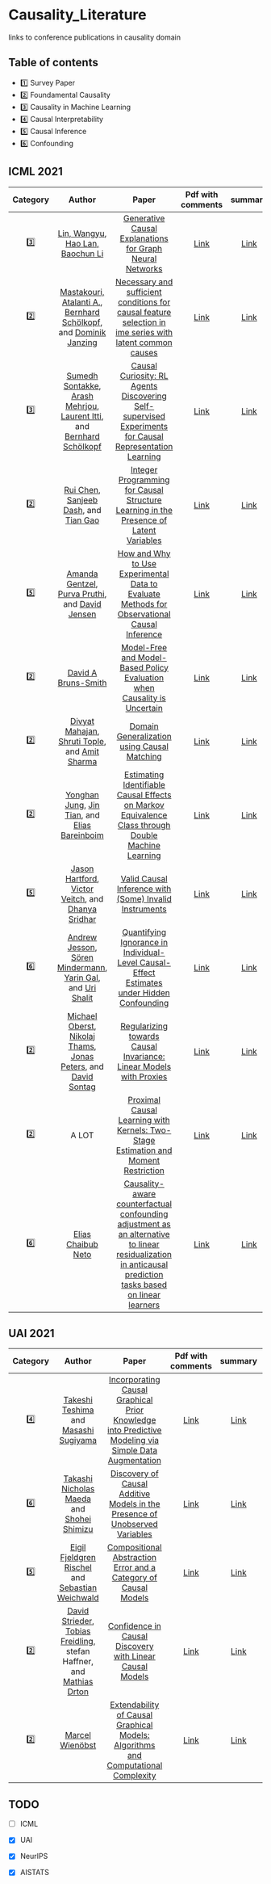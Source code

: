 # Causality_Literature
links to conference publications in causality domain 

## Table of contents
- 1️⃣ Survey Paper
- 2️⃣ Foundamental Causality
- 3️⃣ Causality in Machine Learning
- 4️⃣ Causal Interpretability
- 5️⃣ Causal Inference
- 6️⃣ Confounding

## ICML 2021 
|Category        |  Author  | Paper        | Pdf with comments  | summary   |  code  |
|:-------------: |:-------: |:-------------:| :-----------------:|:---------:|-------:|
|3️⃣| [Lin, Wangyu](https://wanyu-lin.github.io/), [Hao Lan,  Baochun Li](https://iqua.ece.toronto.edu/index.html)   |[Generative Causal Explanations for Graph Neural Networks](https://arxiv.org/pdf/2104.06643.pdf) | [Link]() | [Link]() | - |
|2️⃣| [Mastakouri, Atalanti A.](https://www.is.mpg.de/person/amastakouri), [Bernhard Schölkopf](https://ei.is.mpg.de/~bs), and [Dominik Janzing](https://www.is.mpg.de/~janzing) |[Necessary and sufficient conditions for causal feature selection in ime series with latent common causes](https://arxiv.org/pdf/2005.08543.pdf) | [Link]() | [Link]() | - |
|3️⃣ |[Sumedh Sontakke](https://is.mpg.de/person/ssontakke),  [Arash Mehrjou](https://ei.is.mpg.de/~amehrjou), [Laurent Itti](http://ilab.usc.edu/itti/), and  [Bernhard Schölkopf](https://ei.is.mpg.de/~bs)   | [Causal Curiosity: RL Agents Discovering Self-supervised Experiments for Causal Representation Learning](https://arxiv.org/abs/2010.03110) | [Link]() | [Link]() | - |
|2️⃣ |[Rui Chen](https://sites.google.com/view/rchen/home), [Sanjeeb Dash](https://researcher.watson.ibm.com/researcher/view.php?person=us-sanjeebd), and [Tian Gao](https://researcher.watson.ibm.com/researcher/view.php?person=us-tgao)  | [Integer Programming for Causal Structure Learning in the Presence of Latent Variables](https://arxiv.org/abs/2102.03129)  | [Link]() | [Link]() | - |
|5️⃣ | [Amanda Gentzel](https://agentzel.github.io/), [Purva Pruthi](https://purvapruthi.github.io/), and [David Jensen](https://groups.cs.umass.edu/jensen/)| [How and Why to Use Experimental Data to Evaluate Methods for Observational Causal Inference](https://arxiv.org/abs/2010.03051) |  [Link]() | [Link]() | - |
|2️⃣|[David A Bruns-Smith](https://brunssmith.com/) | [Model-Free and Model-Based Policy Evaluation when Causality is Uncertain](http://proceedings.mlr.press/v139/bruns-smith21a.html) | [Link]() | [Link]() | - |
|2️⃣ | [Divyat Mahajan](http://divy.at/), [Shruti Tople](https://www.microsoft.com/en-us/research/people/shtople/), and [Amit Sharma](https://www.microsoft.com/en-us/research/people/amshar/) | [Domain Generalization using Causal Matching](https://arxiv.org/abs/2006.07500) | [Link]() | [Link]() | - |
|2️⃣| [Yonghan Jung](https://www.cs.purdue.edu/people/graduate-students/jung222.html), [Jin Tian](https://www.cs.iastate.edu/people/jin-tian), and [Elias Bareinboim](https://causalai.net/) | [Estimating Identifiable Causal Effects on Markov Equivalence Class through Double Machine Learning](https://causalai.net/r71.pdf) | [Link]() | [Link]() | - |
|5️⃣ |[Jason Hartford](https://www.cs.ubc.ca/~jasonhar/), [Victor Veitch](https://stat.uchicago.edu/people/profile/victor-veitch/), and [Dhanya Sridhar](https://dsridhar91.github.io/) | [Valid Causal Inference with (Some) Invalid Instruments](http://proceedings.mlr.press/v139/hartford21a/hartford21a.pdf)  | [Link]() | [Link]() | - |
|6️⃣ | [Andrew Jesson](https://oatml.cs.ox.ac.uk/members/andrew_jesson/), [Sören Mindermann](https://oatml.cs.ox.ac.uk/members/soren_mindermann/), [Yarin Gal](http://www.cs.ox.ac.uk/people/yarin.gal/website/), and [Uri Shalit](https://web.iem.technion.ac.il/site/academicstaff/uri-shalit/) | [Quantifying Ignorance in Individual-Level Causal-Effect Estimates under Hidden Confounding](https://arxiv.org/abs/2103.04850) | [Link]() | [Link]() | - |
|2️⃣ |[Michael Oberst](https://www.michaelkoberst.com/), [Nikolaj Thams](https://nikolajthams.github.io/), [Jonas Peters](http://web.math.ku.dk/~peters/), and [David Sontag](https://people.csail.mit.edu/dsontag/) | [Regularizing towards Causal Invariance: Linear Models with Proxies](https://arxiv.org/abs/2103.02477) | [Link]() | [Link]() | - |
|2️⃣| A LOT | [Proximal Causal Learning with Kernels: Two-Stage Estimation and Moment Restriction](https://arxiv.org/abs/2105.04544)| [Link]() | [Link]() | - |
|6️⃣|[Elias Chaibub Neto](https://scholar.google.com/citations?user=U-1kDhMAAAAJ&hl=en) | [Causality-aware counterfactual confounding adjustment as an alternative to linear residualization in anticausal prediction tasks based on linear learners](http://proceedings.mlr.press/v139/neto21a.html)| [Link]() | [Link]() | - |(https://arxiv.org/abs/2011.04605)

## UAI 2021
|Category        |  Author  | Paper        | Pdf with comments  | summary   |  code  |
|:-------------: |:-------: |:-------------:| :-----------------:|:---------:|-------:|
|4️⃣ |[Takeshi Teshima](https://takeshi-teshima.github.io/) and [Masashi Sugiyama](http://www.ms.k.u-tokyo.ac.jp/sugi/) | [Incorporating Causal Graphical Prior Knowledge into Predictive Modeling via Simple Data Augmentation](https://arxiv.org/abs/2103.00136) | [Link]() | [Link]() | - |
|6️⃣| [Takashi Nicholas Maeda](https://sites.google.com/site/tnmaeda/home) and [Shohei Shimizu](https://sites.google.com/site/sshimizu06/)| [Discovery of Causal Additive Models in the Presence of Unobserved Variables](https://arxiv.org/pdf/2106.02234.pdf) |  [Link]() | [Link]() | - |
|5️⃣|[Eigil Fjeldgren Rischel](https://erischel.com/) and [Sebastian Weichwald](https://sweichwald.de/) | [Compositional Abstraction Error and a Category of Causal Models](https://arxiv.org/abs/2103.15758) | [Link]() | [Link]() | - |
|2️⃣ |[David Strieder](https://www.groups.ma.tum.de/en/statistics/people/david-strieder/), [Tobias Freidling](http://www.dpmms.cam.ac.uk/person/taf40), stefan Haffner, and [ Mathias Drton](https://www.professoren.tum.de/en/drton-mathias) | [Confidence in Causal Discovery with Linear Causal Models](https://arxiv.org/abs/2106.05694) | [Link]() | [Link]() | - |
|2️⃣ | [Marcel Wienöbst](https://www.tcs.uni-luebeck.de/de/mitarbeiter/wienoebst/)| [Extendability of Causal Graphical Models: Algorithms and Computational Complexity](https://auai.org/uai2021/pdf/uai2021.480.preliminary.pdf) | [Link]() | [Link]() | - |




## TODO

- [ ] ICML
- [x] UAI
- [x] NeurIPS
- [x] AISTATS

